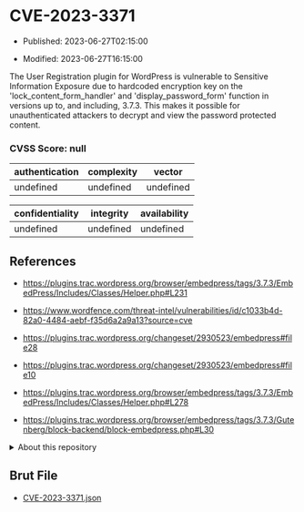# CVE-2023-3371

- Published: 2023-06-27T02:15:00

- Modified: 2023-06-27T16:15:00

The User Registration plugin for WordPress is vulnerable to Sensitive Information Exposure due to hardcoded encryption key on the 'lock_content_form_handler' and 'display_password_form' function in versions up to, and including, 3.7.3. This makes it possible for unauthenticated attackers to decrypt and view the password protected content.

### CVSS Score: **null**

| authentication | complexity | vector |
| --- | --- | --- |
| undefined | undefined | undefined |

| confidentiality | integrity | availability |
| --- | --- | --- |
| undefined | undefined | undefined |

## References

* https://plugins.trac.wordpress.org/browser/embedpress/tags/3.7.3/EmbedPress/Includes/Classes/Helper.php#L231

* https://www.wordfence.com/threat-intel/vulnerabilities/id/c1033b4d-82a0-4484-aebf-f35d6a2a9a13?source=cve

* https://plugins.trac.wordpress.org/changeset/2930523/embedpress#file28

* https://plugins.trac.wordpress.org/changeset/2930523/embedpress#file10

* https://plugins.trac.wordpress.org/browser/embedpress/tags/3.7.3/EmbedPress/Includes/Classes/Helper.php#L278

* https://plugins.trac.wordpress.org/browser/embedpress/tags/3.7.3/Gutenberg/block-backend/block-embedpress.php#L30

<details>
<summary>About this repository</summary> 

  This repository is part of the project [Live Hack CVE](https://github.com/Live-Hack-CVE). Main website can be found [www.live-hack.org](https://www.live-hack.org) 
  
  Made by [Sn0wAlice](https://github.com/Sn0wAlice) for the people that care about security and need to have a feed of the latest CVEs. Hope you enjoy it, don't forget to star the repo and follow me on [Twitter](https://twitter.com/Sn0wAlice) and [Github](https://github.com/Sn0wAlice). And that is my [personnal website](https://www.alice-snow.me/)

  - [Home Page](https://github.com/Live-Hack-CVE)
  - [Framework](https://github.com/Live-Hack-CVE/cve-framework)
  - [CVE database](https://github.com/Live-Hack-CVE/full_database)
  - [Changelog](https://github.com/Live-Hack-CVE/Changelog)
</details>

## Brut File

* [CVE-2023-3371.json](https://raw.githubusercontent.com/Live-Hack-CVE/full_database/main/cves/2023/CVE-2023-3371.json)

